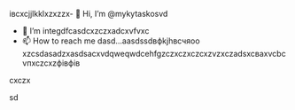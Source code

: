 івcxcjjlkklxzxzzx- 👋 Hi, I’m @mykytaskosvd
- 👀 I’m integdfcasdcxzczxadcxvfvxc
- 📫 How to reach me dasd...aаsdssdвфkjhвсчяoo
xzcsdasadzxasdsacxvdqweqwdcehfgzczxczxczcxzvzxczadsxcваxvcbcvпxczcxzфівфів
<!---zxcdashfgasdcbasxcvячссsdasadsdxcvcsсфівфвіфячсadasd
mykytasko/mykytasko is a ячсч✨ special zcxczx✨ repaository becaudasse its `READMfdgd` (thdsis file) appears on yoаіваіваіваur GitHub profile.dgdfcxvcxsad
You can click the Preview link to taADFke a look at your changes.
--->cxczx
sd
